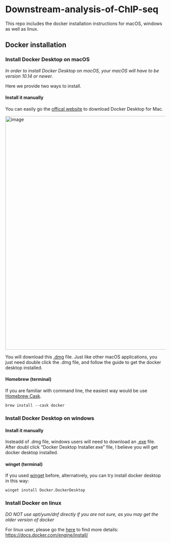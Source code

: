 # Downstream-analysis-of-ChIP-seq
This repo includes the docker installation instructions for macOS, windows as well as linux.
## Docker installation
### Install Docker Desktop on macOS
_In order to install Docker Desktop on macOS, your macOS will have to be version 10.14 or newer._

Here we provide two ways to install.

#### Install it manually
You can easily go the [offical website](https://www.docker.com/products/docker-desktop) to download Docker Desktop for Mac.

<img width="733" alt="image" src="https://user-images.githubusercontent.com/25631641/110496385-549b4b00-80ed-11eb-888c-a4baf9ecc313.png">

You will download this [.dmg](https://desktop.docker.com/mac/stable/Docker.dmg) file. Just like other macOS applications, you just need double click the .dmg file, and follow the guide to get the docker desktop installed.

#### Homebrew (terminal)
If you are familiar with command line, the easiest way would be use [Homebrew Cask](https://github.com/Homebrew/homebrew-cask).

```
brew install --cask docker
```

### Install Docker Desktop on windows
#### Install it manually
Insteadd of .dmg file, windows users will need to download an [.exe](https://desktop.docker.com/win/stable/Docker%20Desktop%20Installer.exe) file. After doubl click "Docker Desktop Installer.exe" file, I believe you will get docker desktop installed.

#### winget (terminal)
If you used [winget](https://docs.microsoft.com/en-us/windows/package-manager/winget/) before, alternatively, you can try install docker desktop in this way:
```
winget install Docker.DockerDesktop
```

### Install Docker on linux
_DO NOT use apt/yum/dnf directly if you are not sure, as you may get the older version of docker_

For linux user, please go the [here](https://docs.docker.com/engine/install/) to find more details: https://docs.docker.com/engine/install/
